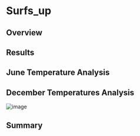 # Surfs_up

## Overview




## Results


## June Temperature Analysis



## December Temperatures Analysis

![image](https://user-images.githubusercontent.com/93962390/151670856-d1421bca-baf8-460d-9263-5417c1816411.png)


## Summary
